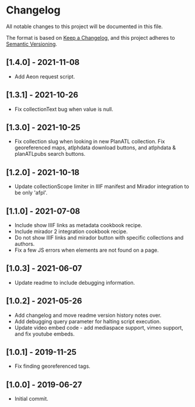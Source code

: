 # Changelog
All notable changes to this project will be documented in this file.

The format is based on [Keep a Changelog](https://keepachangelog.com/en/1.0.0/),
and this project adheres to [Semantic Versioning](https://semver.org/spec/v2.0.0.html).

## [1.4.0] - 2021-11-08
- Add Aeon request script.

## [1.3.1] - 2021-10-26
- Fix collectionText bug when value is null.

## [1.3.0] - 2021-10-25
- Fix collection slug when looking in new PlanATL collection. Fix georeferenced maps, atlphdata download buttons, and atlphdata & planATLpubs search buttons.

## [1.2.0] - 2021-10-18
- Update collectionScope limiter in IIIF manifest and Mirador integration to be only 'afpl'.

## [1.1.0] - 2021-07-08
- Include show IIIF links as metadata cookbook recipe.
- Include mirador 2 integration cookbook recipe.
- Do not show IIIF links and mirador button with specific collections and authors.
- Fix a few JS errors when elements are not found on a page.

## [1.0.3] - 2021-06-07
- Update readme to include debugging information.

## [1.0.2] - 2021-05-26
- Add changelog and move readme version history notes over.
- Add debugging query parameter for halting script execution.
- Update video embed code - add mediaspace support, vimeo support, and fix youtube embeds.

## [1.0.1] - 2019-11-25
- Fix finding georeferenced tags.

## [1.0.0] - 2019-06-27
- Initial commit.
